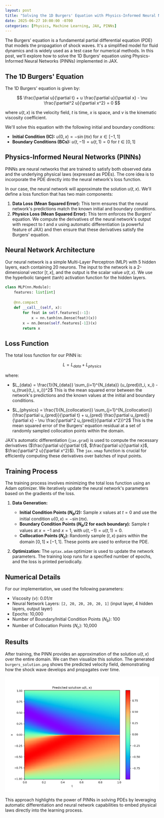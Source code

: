 ```yaml
---
layout: post
title: "Solving the 1D Burgers' Equation with Physics-Informed Neural Networks (PINNs) in JAX (v2)"
date: 2025-06-27 10:00:00 -0700
categories: [Physics, Machine Learning, JAX, PINNs]
---
```


The Burgers' equation is a fundamental partial differential equation (PDE) that models the propagation of shock waves. It's a simplified model for fluid dynamics and is widely used as a test case for numerical methods. In this post, we'll explore how to solve the 1D Burgers' equation using Physics-Informed Neural Networks (PINNs) implemented in JAX.

## The 1D Burgers' Equation

The 1D Burgers' equation is given by:

$$ \frac{\partial u}{\partial t} + u \frac{\partial u}{\partial x} - \nu \frac{\partial^2 u}{\partial x^2} = 0 $$

where $u(t, x)$ is the velocity field, $t$ is time, $x$ is space, and $\nu$ is the kinematic viscosity coefficient.

We'll solve this equation with the following initial and boundary conditions:

*   **Initial Condition (IC):** $u(0, x) = -\sin(\pi x)$ for $x \in [-1, 1]$
*   **Boundary Conditions (BCs):** $u(t, -1) = u(t, 1) = 0$ for $t \in [0, 1]$

## Physics-Informed Neural Networks (PINNs)

PINNs are neural networks that are trained to satisfy both observed data and the underlying physical laws (expressed as PDEs). The core idea is to incorporate the PDE directly into the neural network's loss function.

In our case, the neural network will approximate the solution $u(t, x)$. We'll define a loss function that has two main components:

1.  **Data Loss (Mean Squared Error):** This term ensures that the neural network's predictions match the known initial and boundary conditions.
2.  **Physics Loss (Mean Squared Error):** This term enforces the Burgers' equation. We compute the derivatives of the neural network's output with respect to $t$ and $x$ using automatic differentiation (a powerful feature of JAX) and then ensure that these derivatives satisfy the Burgers' equation.

## Neural Network Architecture

Our neural network is a simple Multi-Layer Perceptron (MLP) with 5 hidden layers, each containing 20 neurons. The input to the network is a 2-dimensional vector $[t, x]$, and the output is the scalar value $u(t, x)$. We use the hyperbolic tangent (tanh) activation function for the hidden layers.

```python
class MLP(nn.Module):
    features: list[int]

    @nn.compact
    def __call__(self, x):
        for feat in self.features[:-1]:
            x = nn.tanh(nn.Dense(feat)(x))
        x = nn.Dense(self.features[-1])(x)
        return x
```

## Loss Function

The total loss function for our PINN is:

$$ L = L_{data} + L_{physics} $$

where:

*   $L_{data} = \frac{1}{N_{data}} \sum_{i=1}^{N_{data}} (u_{pred}(t_i, x_i) - u_{true}(t_i, x_i))^2$
    This is the mean squared error between the network's predictions and the known values at the initial and boundary conditions.

*   $L_{physics} = \frac{1}{N_{collocation}} \sum_{j=1}^{N_{collocation}} (\frac{\partial u_{pred}}{\partial t} + u_{pred} \frac{\partial u_{pred}}{\partial x} - \nu \frac{\partial^2 u_{pred}}{\partial x^2})^2$
    This is the mean squared error of the Burgers' equation residual at a set of randomly sampled collocation points within the domain.

JAX's automatic differentiation (`jax.grad`) is used to compute the necessary derivatives ($\frac{\partial u}{\partial t}$, $\frac{\partial u}{\partial x}$, $\frac{\partial^2 u}{\partial x^2}$). The `jax.vmap` function is crucial for efficiently computing these derivatives over batches of input points.

## Training Process

The training process involves minimizing the total loss function using an Adam optimizer. We iteratively update the neural network's parameters based on the gradients of the loss.

1.  **Data Generation:**
    *   **Initial Condition Points ($N_{b}/2$):** Sample $x$ values at $t=0$ and use the initial condition $u(0, x) = -\sin(\pi x)$.
    *   **Boundary Condition Points ($N_{b}/2$ for each boundary):** Sample $t$ values at $x=-1$ and $x=1$, with $u(t, -1) = u(t, 1) = 0$.
    *   **Collocation Points ($N_{c}$):** Randomly sample $(t, x)$ pairs within the domain $[0, 1] \times [-1, 1]$. These points are used to enforce the PDE.

2.  **Optimization:** The `optax.adam` optimizer is used to update the network parameters. The training loop runs for a specified number of epochs, and the loss is printed periodically.

## Numerical Details

For our implementation, we used the following parameters:

*   Viscosity ($\nu$): $0.01 / \pi$
*   Neural Network Layers: `[2, 20, 20, 20, 20, 1]` (input layer, 4 hidden layers, output layer)
*   Epochs: 10,000
*   Number of Boundary/Initial Condition Points ($N_b$): 100
*   Number of Collocation Points ($N_c$): 10,000

## Results

After training, the PINN provides an approximation of the solution $u(t, x)$ over the entire domain. We can then visualize this solution. The generated `burgers_solution.png` shows the predicted velocity field, demonstrating how the shock wave develops and propagates over time.

![Predicted Burgers' Equation Solution](/assets/images/burgers_solution.png)

This approach highlights the power of PINNs in solving PDEs by leveraging automatic differentiation and neural network capabilities to embed physical laws directly into the learning process.
